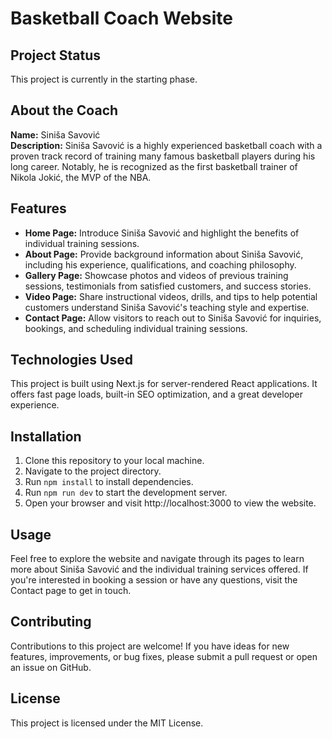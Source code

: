 # Basketball Coach Website

## Project Status

This project is currently in the starting phase.

## About the Coach

**Name:** Siniša Savović  
**Description:** Siniša Savović is a highly experienced basketball coach with a proven track record of training many famous basketball players during his long career. Notably, he is recognized as the first basketball trainer of Nikola Jokić, the MVP of the NBA.

## Features

- **Home Page:** Introduce Siniša Savović and highlight the benefits of individual training sessions.
- **About Page:** Provide background information about Siniša Savović, including his experience, qualifications, and coaching philosophy.
- **Gallery Page:** Showcase photos and videos of previous training sessions, testimonials from satisfied customers, and success stories.
- **Video Page:** Share instructional videos, drills, and tips to help potential customers understand Siniša Savović's teaching style and expertise.
- **Contact Page:** Allow visitors to reach out to Siniša Savović for inquiries, bookings, and scheduling individual training sessions.

## Technologies Used

This project is built using Next.js for server-rendered React applications. It offers fast page loads, built-in SEO optimization, and a great developer experience.

## Installation

1. Clone this repository to your local machine.
2. Navigate to the project directory.
3. Run `npm install` to install dependencies.
4. Run `npm run dev` to start the development server.
5. Open your browser and visit http://localhost:3000 to view the website.

## Usage

Feel free to explore the website and navigate through its pages to learn more about Siniša Savović and the individual training services offered. If you're interested in booking a session or have any questions, visit the Contact page to get in touch.

## Contributing

Contributions to this project are welcome! If you have ideas for new features, improvements, or bug fixes, please submit a pull request or open an issue on GitHub.

## License

This project is licensed under the MIT License.
